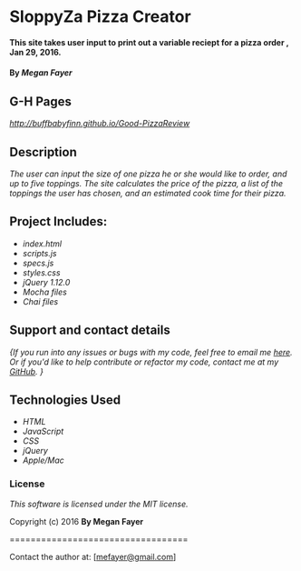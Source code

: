 
# SloppyZa Pizza Creator

#### This site takes user input to print out a variable reciept for a pizza order , Jan 29, 2016.

#### By _**Megan Fayer**_

## G-H Pages
_http://buffbabyfinn.github.io/Good-PizzaReview_

## Description

_The user can input the size of one pizza he or she would like to order, and up to five toppings. The site calculates the price of the pizza, a list of the toppings the user has chosen, and an estimated cook time for their pizza._

## Project Includes:

* _index.html_
* _scripts.js_
* _specs.js_
* _styles.css_
* _jQuery 1.12.0_
* _Mocha files_
* _Chai files_


## Support and contact details

_{If you run into any issues or bugs with my code, feel free to email me [here]. Or if you'd like to help contribute or refactor my code, contact me at my [GitHub]. }_

## Technologies Used

* _HTML_
* _JavaScript_
* _CSS_
* _jQuery_
* _Apple/Mac_



### License

*This software is licensed under the MIT license.*

Copyright (c) 2016 **By Megan Fayer**

==================================

Contact the author at: [mefayer@gmail.com]

[here]: <mailto:mefayer@gmail.com>
[GitHub]: <https://github.com/buffbabyfinn>
